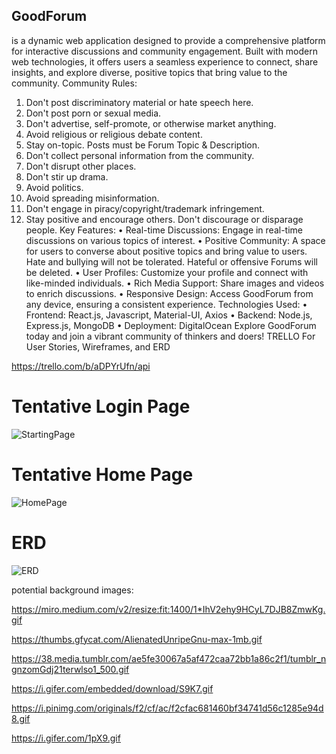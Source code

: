 ## GoodForum

is a dynamic web application designed to provide a comprehensive platform for interactive discussions and community engagement. Built with modern web technologies, it offers users a seamless experience to connect, share insights, and explore diverse, positive topics that bring value to the community.
Community Rules:

1. Don't post discriminatory material or hate speech here.
2. Don't post porn or sexual media.
3. Don't advertise, self-promote, or otherwise market anything.
4. Avoid religious or religious debate content.
5. Stay on-topic. Posts must be Forum Topic & Description.
6. Don't collect personal information from the community.
7. Don't disrupt other places.
8. Don't stir up drama.
9. Avoid politics.
10. Avoid spreading misinformation.
11. Don't engage in piracy/copyright/trademark infringement.
12. Stay positive and encourage others. Don't discourage or disparage people.
    Key Features:
    • Real-time Discussions: Engage in real-time discussions on various topics of interest.
    • Positive Community: A space for users to converse about positive topics and bring value to users. Hate and bullying will not be tolerated. Hateful or offensive Forums will be deleted.
    • User Profiles: Customize your profile and connect with like-minded individuals.
    • Rich Media Support: Share images and videos to enrich discussions.
    • Responsive Design: Access GoodForum from any device, ensuring a consistent experience.
    Technologies Used:
    • Frontend: React.js, Javascript, Material-UI, Axios
    • Backend: Node.js, Express.js, MongoDB
    • Deployment: DigitalOcean
    Explore GoodForum today and join a vibrant community of thinkers and doers!
    TRELLO For User Stories, Wireframes, and ERD

https://trello.com/b/aDPYrUfn/api

# Tentative Login Page

![StartingPage](image.png)

# Tentative Home Page

![HomePage](image-1.png)

# ERD

![ERD](image-2.png)

potential background images:

https://miro.medium.com/v2/resize:fit:1400/1*IhV2ehy9HCyL7DJB8ZmwKg.gif

https://thumbs.gfycat.com/AlienatedUnripeGnu-max-1mb.gif

https://38.media.tumblr.com/ae5fe30067a5af472caa72bb1a86c2f1/tumblr_ngnzomGdj21terwlso1_500.gif

https://i.gifer.com/embedded/download/S9K7.gif

https://i.pinimg.com/originals/f2/cf/ac/f2cfac681460bf34741d56c1285e94d8.gif

https://i.gifer.com/1pX9.gif
